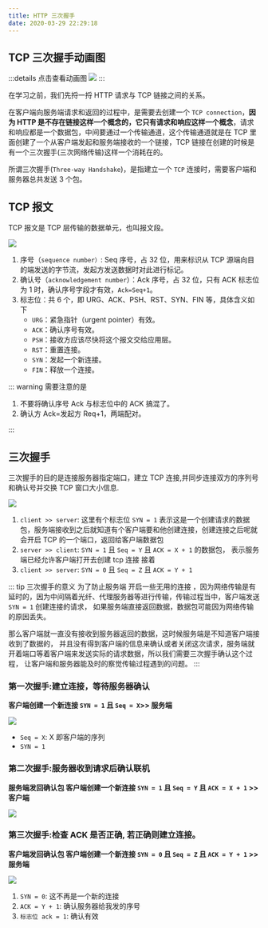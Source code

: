 ```yaml
---
title: HTTP 三次握手
date: 2020-03-29 22:29:18
---
```


## TCP 三次握手动画图

:::details 点击查看动画图
![](../../assets/http/shakeHands.gif)
:::

在学习之前，我们先捋一捋 HTTP 请求与 TCP 链接之间的关系。

在客户端向服务端请求和返回的过程中，是需要去创建一个 `TCP connection`，**因为 HTTP 是不存在链接这样一个概念的，它只有请求和响应这样一个概念**，请求和响应都是一个数据包，中间要通过一个传输通道，这个传输通道就是在 TCP 里面创建了一个从客户端发起和服务端接收的一个链接，TCP 链接在创建的时候是有一个三次握手(三次网络传输)这样一个消耗在的。

所谓三次握手(`Three-way Handshake`)，是指建立一个 `TCP` 连接时，需要客户端和服务器总共发送 3 个包。

## TCP 报文

TCP 报文是 TCP 层传输的数据单元，也叫报文段。

![](../../assets/http/tcp-msg.png)

1. 序号（`sequence number）`: Seq 序号，占 32 位，用来标识从 TCP 源端向目的端发送的字节流，发起方发送数据时对此进行标记。
2. 确认号（`acknowledgement number`）：Ack 序号，占 32 位，只有 ACK 标志位为 1 时，确认序号字段才有效，`Ack=Seq+1`。
3. 标志位：共 6 个，即 URG、ACK、PSH、RST、SYN、FIN 等，具体含义如下
   - `URG`：紧急指针（urgent pointer）有效。
   - `ACK`：确认序号有效。
   - `PSH`：接收方应该尽快将这个报文交给应用层。
   - `RST`：重置连接。
   - `SYN`：发起一个新连接。
   - `FIN`：释放一个连接。

::: warning 需要注意的是

1. 不要将确认序号 Ack 与标志位中的 ACK 搞混了。
2. 确认方 Ack=发起方 Req+1，两端配对。

:::

## 三次握手

三次握手的目的是连接服务器指定端口，建立 TCP 连接,并同步连接双方的序列号和确认号并交换 TCP 窗口大小信息.

![](../../assets/http/shakeHands2.png)

1. `client >> server`: 这里有个标志位 `SYN = 1` 表示这是一个创建请求的数据包，服务端接收到之后就知道有个客户端要和他创建连接，创建连接之后呢就会开启 TCP 的一个端口，返回给客户端数据包
2. `server >> client`: `SYN = 1` 且 `Seq = Y` 且 `ACK = X + 1` 的数据包， 表示服务端已经允许客户端打开去创建 tcp 连接 接着
3. `client >> server`: `SYN = 0` 且 `Seq = Z` 且 `ACK = Y + 1`

::: tip 三次握手的意义
为了防止服务端 开启一些无用的连接 ，因为网络传输是有延时的，因为中间隔着光纤、代理服务器等进行传输，传输过程当中，客户端发送 `SYN = 1` 创建连接的请求， 如果服务端直接返回数据，数据包可能因为网络传输的原因丢失。

那么客户端就一直没有接收到服务器返回的数据，这时候服务端是不知道客户端接收到了数据的， 并且没有得到客户端的信息来确认或者关闭这次请求，服务端就开着端口等着客户端来发送实际的请求数据，所以我们需要三次握手确认这个过程， 让客户端和服务器能及时的察觉传输过程遇到的问题。
:::

### 第一次握手:建立连接，等待服务器确认

**客户端创建一个新连接 `SYN = 1` 且 `Seq = X`>> 服务端**

![](../../assets/http/shake-hand-1.png)

- `Seq = X`: X 即客户端的序列
- `SYN = 1`

### 第二次握手:服务器收到请求后确认联机

**服务端发回确认包 客户端创建一个新连接 `SYN = 1` 且 `Seq = Y` 且 `ACK = X + 1` >> 客户端**

![](../../assets/http/shake-hand-2.png)

### 第三次握手:检查 ACK 是否正确, 若正确则建立连接。

**客户端发回确认包 客户端创建一个新连接 `SYN = 0` 且 `Seq = Z` 且 `ACK = Y + 1` >> 服务端**

![](../../assets/http/shake-hand-3.png)

1. `SYN = 0`: 这不再是一个新的连接
2. `ACK = Y + 1`: 确认服务器给我发的序号
3. `标志位 ack = 1`: 确认有效
